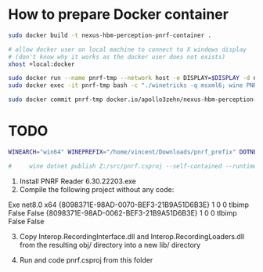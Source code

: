 # How to prepare Docker container

```bash
sudo docker build -t nexus-hbm-perception-pnrf-container .

# allow docker user on local machine to connect to X windows display 
# (don't know why it works as the docker user does not exists)
xhost +local:docker

sudo docker run --name pnrf-tmp --network host -e DISPLAY=$DISPLAY -d nexus-hbm-perception-pnrf-container
sudo docker exec -it pnrf-tmp bash -c "./winetricks -q msxml6; wine PNRF\ Reader\ 08.30.22203.exe; exit"

sudo docker commit pnrf-tmp docker.io/apollo3zehn/nexus-hbm-perception-pnrf-container:latest
```

# TODO

```bash
WINEARCH="win64" WINEPREFIX="/home/vincent/Downloads/pnrf_prefix" DOTNET_ROOT="C:/Program Files/dotnet/" wine dotnet run --project "Z:/home/vincent/Downloads/PNRF Reader/pnrf.csproj"

#     wine dotnet publish Z:/src/pnrf.csproj --self-contained --runtime win-x64 --output .
```

1. Install PNRF Reader 6.30.22203.exe
2. Compile the following project without any code:

<Project Sdk="Microsoft.NET.Sdk">
  <PropertyGroup>
    <OutputType>Exe</OutputType>
    <TargetFramework>net8.0</TargetFramework>
    <PlatformTarget>x64</PlatformTarget>
  </PropertyGroup>
  <ItemGroup>
    <COMReference Include="RecordingInterface">
      <Guid>{8098371E-98AD-0070-BEF3-21B9A51D6B3E}</Guid>
      <VersionMajor>1</VersionMajor>
      <VersionMinor>0</VersionMinor>
      <Lcid>0</Lcid>
      <WrapperTool>tlbimp</WrapperTool>
      <Isolated>False</Isolated>
      <Private>False</Private>
    </COMReference>
    <COMReference Include="RecordingLoaders">
      <Guid>{8098371E-98AD-0062-BEF3-21B9A51D6B3E}</Guid>
      <VersionMajor>1</VersionMajor>
      <VersionMinor>0</VersionMinor>
      <Lcid>0</Lcid>
      <WrapperTool>tlbimp</WrapperTool>
      <Isolated>False</Isolated>
      <Private>False</Private>
    </COMReference>
  </ItemGroup>
</Project>

3. Copy Interop.RecordingInterface.dll and Interop.RecordingLoaders.dll from the resulting obj/ directory into a new lib/ directory

4. Run and code pnrf.csproj from this folder